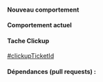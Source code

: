 #### Nouveau comportement

#### Comportement actuel

#### Tache Clickup

[#clickupTicketId](https://app.clickup.com/t/clickupTicketId)

#### Dépendances (pull requests) :

<!--
#### Contexte

Utiliser ou créer l'un des labels suivants pour spécifier le périmètre et le type de la Pull Request :

- "scope - pompier", "scope - focus", "scope - tâche annexe"
- "type - bugfix", "type - feature", "type - poc"

Voir https://github.com/mapado/ticketing/labels pour un exemple

#### Autres informations
-->
